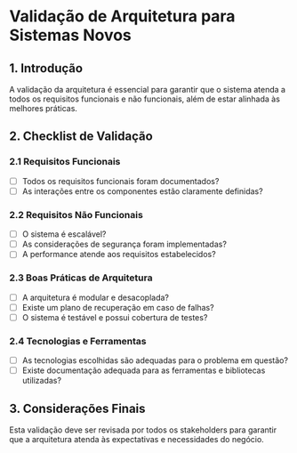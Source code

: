 # Validação de Arquitetura para Sistemas Novos

## 1. Introdução
A validação da arquitetura é essencial para garantir que o sistema atenda a todos os requisitos funcionais e não funcionais, além de estar alinhada às melhores práticas.

## 2. Checklist de Validação

### 2.1 Requisitos Funcionais
- [ ] Todos os requisitos funcionais foram documentados?
- [ ] As interações entre os componentes estão claramente definidas?

### 2.2 Requisitos Não Funcionais
- [ ] O sistema é escalável?
- [ ] As considerações de segurança foram implementadas?
- [ ] A performance atende aos requisitos estabelecidos?

### 2.3 Boas Práticas de Arquitetura
- [ ] A arquitetura é modular e desacoplada?
- [ ] Existe um plano de recuperação em caso de falhas?
- [ ] O sistema é testável e possui cobertura de testes?

### 2.4 Tecnologias e Ferramentas
- [ ] As tecnologias escolhidas são adequadas para o problema em questão?
- [ ] Existe documentação adequada para as ferramentas e bibliotecas utilizadas?

## 3. Considerações Finais
Esta validação deve ser revisada por todos os stakeholders para garantir que a arquitetura atenda às expectativas e necessidades do negócio.
